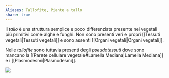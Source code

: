 ```yaml
---
Aliases: Tallofite, Piante a tallo
share: true
---
```

Il *tallo* è una struttura semplice e poco differenziata presente nei vegetali più primitivi come alghe e funghi.
Non sono presenti veri e propri [[Tessuti vegetali|Tessuti vegetali]] e sono assenti [[Organi vegetali|Organi vegetali]].

Nelle *tallofite* sono tuttavia presenti degli *pseudotessuti* dove sono mancano la [[Parete cellulare vegetale#Lamella Mediana|Lamella Mediana]] e i [[Plasmodesmi|Plasmodesmi]].

![](5dbc24168052a3cf808c05d4cea40581_MD5%201.png)